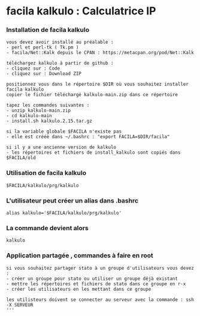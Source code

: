 # facila kalkulo : Calculatrice IP
### Installation de facila kalkulo
```
vous devez avoir installé au préalable :
- perl et perl-tk ( Tk.pm )
- facila/Net::Kalk depuis le CPAN : https://metacpan.org/pod/Net::Kalk

téléchargez kalkulo à partir de github :
- cliquez sur : Code
- cliquez sur : Download ZIP

positionnez vous dans le répertoire $DIR où vous souhaitez installer facila kalkulo
copier le fichier téléchargé kalkulo-main.zip dans ce répertoire

tapez les commandes suivantes :
- unzip kalkulo-main.zip
- cd kalkulo-main
- install.sh kalkulo.2.15.tar.gz

si la variable globale $FACILA n'existe pas
- elle est créée dans ~/.bashrc : "export FACILA=$DIR/facila"

si il y a une ancienne version de kalkulo
- les répertoires et fichiers de install_kalkulo sont copiés dans $FACILA/old
```
### Utilisation de facila kalkulo
```
$FACILA/kalkulo/prg/kalkulo
```
### L'utilisateur peut créer un alias dans .bashrc
```
alias kalkulo='$FACILA/kalkulo/prg/kalkulo'
```
### La commande devient alors
```
kalkulo
```
### Application partagée , commandes à faire en root
```
si vous souhaitez partager stato à un groupe d'utilisateurs vous devez :
- créer un groupe pour stato ou utiliser un groupe déjà existant
- mettre les répertoires et fichiers de stato dans ce groupe en r-x
- créer les utilisateurs en les mettant dans ce groupe

les utilisteurs doivent se connecter au serveur avec la commande : ssh -X SERVEUR
'''
